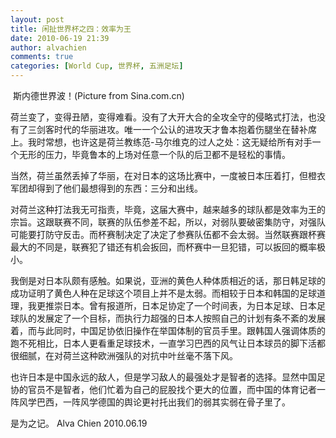 ```yaml
---
layout: post
title: 闲扯世界杯之四：效率为王
date: 2010-06-19 21:39
author: alvachien
comments: true
categories: [World Cup, 世界杯, 五洲足坛]
---
```

<img src="http://i1.sinaimg.cn/2010/p/2010-06-19/U2035P939T17D33484F322DT20100619223818.jpg" alt="" />
斯内德世界波！(Picture from Sina.com.cn)

荷兰变了，变得丑陋，变得难看。没有了大开大合的全攻全守的侵略式打法，也没有了三剑客时代的华丽进攻。唯一一个公认的进攻天才鲁本抱着伤腿坐在替补席上。我时常想，也许这是荷兰教练范-马尔维克的过人之处：这无疑给所有对手一个无形的压力，毕竟鲁本的上场对任意一个队的后卫都不是轻松的事情。

当然，荷兰虽然丢掉了华丽，在对日本的这场比赛中，一度被日本压着打，但橙衣军团却得到了他们最想得到的东西：三分和出线。

对荷兰这种打法我无可指责，毕竟，这届大赛中，越来越多的球队都是效率为王的宗旨。这跟联赛不同，联赛的队伍参差不起，所以，对弱队要破密集防守，对强队可能要打防守反击。而杯赛制决定了决定了参赛队伍都不会太弱。当然联赛跟杯赛最大的不同是，联赛犯了错还有机会扳回，而杯赛中一旦犯错，可以扳回的概率极小。

我倒是对日本队颇有感触。如果说，亚洲的黄色人种体质相近的话，那日韩足球的成功证明了黄色人种在足球这个项目上并不是太弱。而相较于日本和韩国的足球道理，我更推崇日本。曾有报道所，日本足协定了一个时间表，为日本足球、日本足球队的发展定了一个目标，而执行力超强的日本人按照自己的计划有条不紊的发展着，而与此同时，中国足协依旧操作在举国体制的官员手里。跟韩国人强调体质的跑不死相比，日本人更看重足球技术，一直学习巴西的风气让日本球员的脚下活都很细腻，在对荷兰这种欧洲强队的对抗中叶丝毫不落下风。

也许日本是中国永远的敌人，但是学习敌人的最强处才是智者的选择。显然中国足协的官员不是智者，他们忙着为自己的屁股找个更大的位置，而中国的体育记者一阵风学巴西，一阵风学德国的舆论更衬托出我们的弱其实弱在骨子里了。

是为之记。
Alva Chien
2010.06.19
